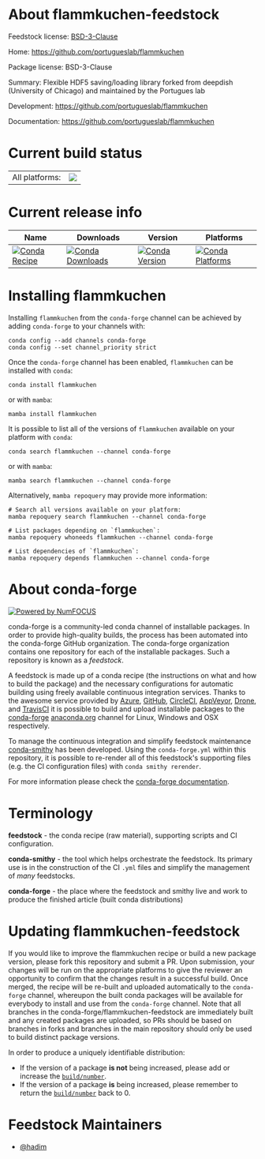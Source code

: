 About flammkuchen-feedstock
===========================

Feedstock license: [BSD-3-Clause](https://github.com/conda-forge/flammkuchen-feedstock/blob/main/LICENSE.txt)

Home: https://github.com/portugueslab/flammkuchen

Package license: BSD-3-Clause

Summary: Flexible HDF5 saving/loading library forked from deepdish (University of Chicago) and maintained by the Portugues lab

Development: https://github.com/portugueslab/flammkuchen

Documentation: https://github.com/portugueslab/flammkuchen

Current build status
====================


<table><tr><td>All platforms:</td>
    <td>
      <a href="https://dev.azure.com/conda-forge/feedstock-builds/_build/latest?definitionId=8896&branchName=main">
        <img src="https://dev.azure.com/conda-forge/feedstock-builds/_apis/build/status/flammkuchen-feedstock?branchName=main">
      </a>
    </td>
  </tr>
</table>

Current release info
====================

| Name | Downloads | Version | Platforms |
| --- | --- | --- | --- |
| [![Conda Recipe](https://img.shields.io/badge/recipe-flammkuchen-green.svg)](https://anaconda.org/conda-forge/flammkuchen) | [![Conda Downloads](https://img.shields.io/conda/dn/conda-forge/flammkuchen.svg)](https://anaconda.org/conda-forge/flammkuchen) | [![Conda Version](https://img.shields.io/conda/vn/conda-forge/flammkuchen.svg)](https://anaconda.org/conda-forge/flammkuchen) | [![Conda Platforms](https://img.shields.io/conda/pn/conda-forge/flammkuchen.svg)](https://anaconda.org/conda-forge/flammkuchen) |

Installing flammkuchen
======================

Installing `flammkuchen` from the `conda-forge` channel can be achieved by adding `conda-forge` to your channels with:

```
conda config --add channels conda-forge
conda config --set channel_priority strict
```

Once the `conda-forge` channel has been enabled, `flammkuchen` can be installed with `conda`:

```
conda install flammkuchen
```

or with `mamba`:

```
mamba install flammkuchen
```

It is possible to list all of the versions of `flammkuchen` available on your platform with `conda`:

```
conda search flammkuchen --channel conda-forge
```

or with `mamba`:

```
mamba search flammkuchen --channel conda-forge
```

Alternatively, `mamba repoquery` may provide more information:

```
# Search all versions available on your platform:
mamba repoquery search flammkuchen --channel conda-forge

# List packages depending on `flammkuchen`:
mamba repoquery whoneeds flammkuchen --channel conda-forge

# List dependencies of `flammkuchen`:
mamba repoquery depends flammkuchen --channel conda-forge
```


About conda-forge
=================

[![Powered by
NumFOCUS](https://img.shields.io/badge/powered%20by-NumFOCUS-orange.svg?style=flat&colorA=E1523D&colorB=007D8A)](https://numfocus.org)

conda-forge is a community-led conda channel of installable packages.
In order to provide high-quality builds, the process has been automated into the
conda-forge GitHub organization. The conda-forge organization contains one repository
for each of the installable packages. Such a repository is known as a *feedstock*.

A feedstock is made up of a conda recipe (the instructions on what and how to build
the package) and the necessary configurations for automatic building using freely
available continuous integration services. Thanks to the awesome service provided by
[Azure](https://azure.microsoft.com/en-us/services/devops/), [GitHub](https://github.com/),
[CircleCI](https://circleci.com/), [AppVeyor](https://www.appveyor.com/),
[Drone](https://cloud.drone.io/welcome), and [TravisCI](https://travis-ci.com/)
it is possible to build and upload installable packages to the
[conda-forge](https://anaconda.org/conda-forge) [anaconda.org](https://anaconda.org/)
channel for Linux, Windows and OSX respectively.

To manage the continuous integration and simplify feedstock maintenance
[conda-smithy](https://github.com/conda-forge/conda-smithy) has been developed.
Using the ``conda-forge.yml`` within this repository, it is possible to re-render all of
this feedstock's supporting files (e.g. the CI configuration files) with ``conda smithy rerender``.

For more information please check the [conda-forge documentation](https://conda-forge.org/docs/).

Terminology
===========

**feedstock** - the conda recipe (raw material), supporting scripts and CI configuration.

**conda-smithy** - the tool which helps orchestrate the feedstock.
                   Its primary use is in the construction of the CI ``.yml`` files
                   and simplify the management of *many* feedstocks.

**conda-forge** - the place where the feedstock and smithy live and work to
                  produce the finished article (built conda distributions)


Updating flammkuchen-feedstock
==============================

If you would like to improve the flammkuchen recipe or build a new
package version, please fork this repository and submit a PR. Upon submission,
your changes will be run on the appropriate platforms to give the reviewer an
opportunity to confirm that the changes result in a successful build. Once
merged, the recipe will be re-built and uploaded automatically to the
`conda-forge` channel, whereupon the built conda packages will be available for
everybody to install and use from the `conda-forge` channel.
Note that all branches in the conda-forge/flammkuchen-feedstock are
immediately built and any created packages are uploaded, so PRs should be based
on branches in forks and branches in the main repository should only be used to
build distinct package versions.

In order to produce a uniquely identifiable distribution:
 * If the version of a package **is not** being increased, please add or increase
   the [``build/number``](https://docs.conda.io/projects/conda-build/en/latest/resources/define-metadata.html#build-number-and-string).
 * If the version of a package **is** being increased, please remember to return
   the [``build/number``](https://docs.conda.io/projects/conda-build/en/latest/resources/define-metadata.html#build-number-and-string)
   back to 0.

Feedstock Maintainers
=====================

* [@hadim](https://github.com/hadim/)

